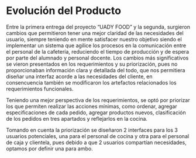 # Evolución del Producto
Entre la primera entrega del proyecto “UADY FOOD” y la segunda, surgieron cambios que permitieron tener una mejor claridad de las necesidades del usuario, siempre teniendo en mente satisfacer nuestro objetivo siendo el implementar un sistema que agilice los procesos en la comunicación entre el personal de la cafetería, reduciendo el tiempo de producción y de espera por parte del alumnado y personal docente. 
Los cambios más significativos se vieron presentados en los requerimientos y su priorización, pues no proporcionaban información clara y detallada del todo, que nos permitiera diseñar una interfaz acorde a las necesidades del cliente, en consencuencia también se modificaron los artefactos relacionados los requerimientos funcionales.

Teniendo una mejor perspectiva de los requerimientos, se optó por priorizar los que permiten realizar las acciones mínimas, como ordenar, agregar especificaciones de cada pedido, agregar productos nuevos, clasificación de los pedidos en tres apartados y reflejarlos en la cocina. 

Tomando en cuenta la priorización se diseñaron 2 interfaces para los 3 usuarios potenciales, una para el personal de cocina y otra para el personal de caja y clientela, pues debido a que 2 usuarios compartían necesidades, optamos por definir una para ambo.
